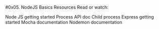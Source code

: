 #0x05. NodeJS Basics
Resources
Read or watch:

Node JS getting started
Process API doc
Child process
Express getting started
Mocha documentation
Nodemon documentation